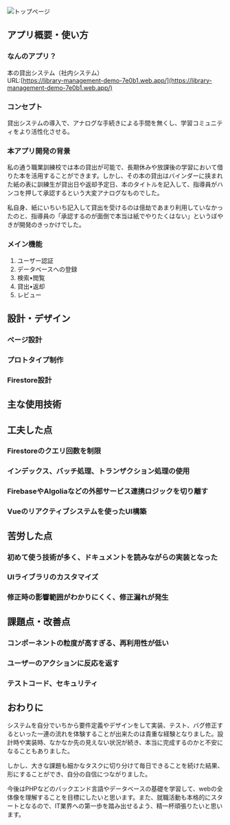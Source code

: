 ![トップページ](https://github.com/ry-113/demo-library-management/assets/149135859/7fa95f6b-1799-4a99-963c-c27c984fc14d)

## アプリ概要・使い方
### なんのアプリ？
本の貸出システム（社内システム）  
URL:[https://library-management-demo-7e0b1.web.app/](https://library-management-demo-7e0b1.web.app/)
### コンセプト
貸出システムの導入で、アナログな手続きによる手間を無くし、学習コミュニティをより活性化させる。
### 本アプリ開発の背景
私の通う職業訓練校では本の貸出が可能で、長期休みや放課後の学習において借りた本を活用することができます。しかし、その本の貸出はバインダーに挟まれた紙の表に訓練生が貸出日や返却予定日、本のタイトルを記入して、指導員がハンコを押して承認するという大変アナログなものでした。  

私自身、紙にいちいち記入して貸出を受けるのは億劫であまり利用していなかったのと、指導員の「承認するのが面倒で本当は紙でやりたくはない」というぼやきが開発のきっかけでした。  
### メイン機能
1. ユーザー認証
2. データベースへの登録
3. 検索•閲覧
4. 貸出•返却
5. レビュー

## 設計・デザイン
### ページ設計
### プロトタイプ制作
### Firestore設計

## 主な使用技術

## 工夫した点
### Firestoreのクエリ回数を制限
### インデックス、バッチ処理、トランザクション処理の使用
### FirebaseやAlgoliaなどの外部サービス連携ロジックを切り離す
### Vueのリアクティブシステムを使ったUI構築

## 苦労した点
### 初めて使う技術が多く、ドキュメントを読みながらの実装となった
### UIライブラリのカスタマイズ
### 修正時の影響範囲がわかりにくく、修正漏れが発生

## 課題点・改善点
### コンポーネントの粒度が高すぎる、再利用性が低い
### ユーザーのアクションに反応を返す
### テストコード、セキュリティ

## おわりに
システムを自分でいちから要件定義やデザインをして実装、テスト、バグ修正するといった一連の流れを体験することが出来たのは貴重な経験となりました。設計時や実装時、なかなか先の見えない状況が続き、本当に完成するのかと不安になることもありました。

しかし、大きな課題も細かなタスクに切り分けて毎日できることを続けた結果、形にすることができ、自分の自信につながりました。

今後はPHPなどのバックエンド言語やデータベースの基礎を学習して、webの全体像を理解することを目標にしたいと思います。また、就職活動も本格的にスタートとなるので、IT業界への第一歩を踏み出せるよう、精一杯頑張りたいと思います。
